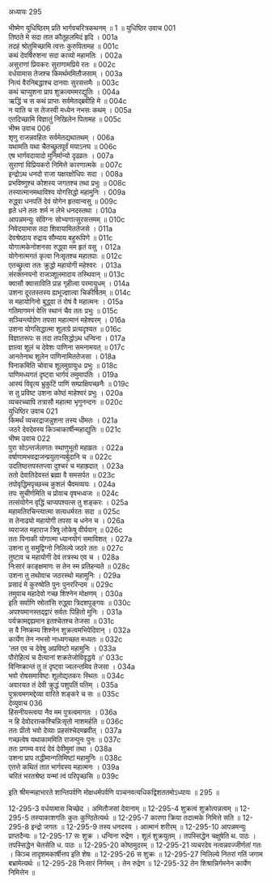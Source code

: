अध्यायः 295

भीष्मेण युधिष्ठिरम् प्रति भार्गवचरित्रकथनम् ॥ 1 ॥
युधिष्ठिर उवाच 	001  
तिष्ठते मे सदा तात कौतूहलमिदं हृदि ।	001a  
तदहं श्रोतुमिच्छामि त्वत्तः कुरुपितामह ॥	001c  
कथं देवर्षिरुशना सदा काव्यो महामतिः ।	002a  
असुराणां प्रियकरः सुराणामप्रिये रतः ॥	002c  
वर्धयामास तेजश्च किमर्थममितौजसाम् ।	003a  
नित्यं वैरनिबद्धाश्च दानवाः सुरसत्तमैः ॥	003c  
कथं चाप्युशना प्राप शुक्रत्वममरद्युतिः ।	004a  
ऋद्धिं च स कथं प्राप्तः सर्वमेतद्ब्रवीहि मे ॥	004c  
न याति च स तेजस्वी मध्येन नभसः कथम् ।	005a  
एतदिच्छामि विज्ञातुं निखिलेन पितामह ॥	005c  
भीष्म उवाच 	006  
शृणु राजन्नवहितः सर्वमेतद्यथातथम् ।	006a  
यथामति यथा चैतच्छ्रुतपूर्वं मयाऽनघ ॥	006c  
एष भार्गवदायादो मुनिर्मान्यो दृढव्रतः ।	007a  
सुराणां विप्रियकरो निमित्ते कारणात्मके ॥	007c  
इन्द्रोऽथ धनदो राजा यक्षरक्षोधिपः सदा ।	008a  
प्रभविष्णुश्च कोशस्य जगतश्च तथा प्रभुः ॥	008c  
तस्यात्मानमथाविश्य योगसिद्धो महामुनिः ।	009a  
रुद्ध्वा धनपतिं देवं योगेन हृतवान्वसु ॥	009c  
हृते धने ततः शर्म न लेभे धनदस्तथा ।	010a  
आपन्नमन्युः संविग्नः सोभ्यगात्सुरसत्तमम् ॥	010c  
निवेदयामास तदा शिवायामिततेजसे ।	011a  
देवश्रेष्ठाय रुद्राय सौम्याय बहुरूपिणे ॥	011c  
योगात्मकेनोशनसा रुद्ध्वा मम हृतं वसु ।	012a  
योगेनात्मगतं कृत्वा निःसृतश्च महातपाः ॥	012c  
एतच्छ्रुत्वा ततः क्रुद्धो महायोगी महेश्वरः ।	013a  
संरक्तनयनो राजञ्शूलमादाय तस्थिवान् ॥	013c  
क्वासौ क्वासाविति प्राह गृहीत्वा परमायुधम् ।	014a  
उशना दूरतस्तस्य ह्यभूज्ज्ञात्वा चिकीर्षितम् ॥	014c  
स महायोगिनो बुद्ध्वा तं रोषं वै महात्मनः ।	015a  
गतिमागमनं वेत्ति स्थानं चैव ततः प्रभुः ॥	015c  
सञ्चिन्त्योग्रेण तपसा महात्मानं महेश्वरम् ।	016a  
उशना योगसिद्धात्मा शूलाग्रे प्रत्यदृश्यत ॥	016c  
विज्ञातरूपः स तदा तपःसिद्धोऽथ धन्विना ।	017a  
ज्ञात्वा शूलं च देवेशः पाणिना समनामयत् ॥	017c  
आनतेनाथ शूलेन पाणिनामिततेजसा ।	018a  
पिनाकमिति चोवाच शूलमुग्रायुधः प्रभुः ॥	018c  
पाणिमध्यगतं दृष्ट्वा भार्गवं तमुमापतिः ।	019a  
आस्यं विवृत्य भ्रुकुटिं पाणिं सम्प्राक्षिपच्छनैः ॥	019c  
स तु प्रविष्ट उशना कोष्ठं माहेश्वरं प्रभुः ।	020a  
व्यचरच्चापि तत्रासौ महात्मा भृगुनन्दनः ॥	020c  
युधिष्ठिर उवाच 	021  
किमर्थं व्यचरद्राजन्नुशना तस्य धीमतः ।	021a  
जठरे देवदेवस्य किञ्चाकार्षीन्महाद्युतिः ॥	021c  
भीष्म उवाच 	022  
पुरा सोऽन्तर्जलगतः स्थाणुभूतो महाव्रतः ।	022a  
वर्षाणामभवद्राजन्प्रयुतान्यर्बुदानि च ॥	022c  
उदतिष्ठत्तपस्तप्त्वा दुश्चरं च महाह्रदात् ।	023a  
ततो देवातिदेवस्तं ब्रह्मा वै समसर्पत ॥	023c  
तपोवृद्धिमपृच्छच्च कुशलं चैवमव्ययः ।	024a  
तपः सुचीर्णमिति च प्रोवाच वृषभध्वजः ॥	024c  
तत्संयोगेन वृद्धिं चाप्यपश्यत्स तु शङ्करः ।	025a  
महामतिरचिन्त्यात्मा सत्यधर्मरतः सदा ॥	025c  
स तेनाढ्यो महायोगी तपसा च धनेन च ।	026a  
व्यराजत महाराज त्रिषु लोकेषु वीर्यवान् ॥	026c  
ततः पिनाकी योगात्मा ध्यानयोगं समाविशत् ।	027a  
उशना तु समुद्विग्नो निलिल्ये जठरे ततः ॥	027c  
तुष्टाव च महायोगी देवं तत्रस्थ एव च ।	028a  
निःसारं काङ्क्षमाणः स तेन स्म प्रतिहन्यते ॥	028c  
उशना तु तथोवाच जठरस्थो महामुनिः ।	029a  
प्रसादं मे कुरुष्वेति पुनः पुनररिन्दम ॥	029c  
तमुवाच महादेवो गच्छ शिश्नेन मोक्षणम् ।	030a  
इति सर्वाणि स्रोतांसि रुद्ध्वा त्रिदशपुङ्गवः ॥	030c  
अपश्यमानस्तद्द्वारं सर्वतः पिहितो मुनिः ।	031a  
पर्यक्रामद्दह्यमान इतश्चेतश्च तेजसा ॥	031c  
स वै निष्क्रम्य शिश्नेन शुक्रत्वमभिपेदिवान् ।	032a  
कार्येण तेन नभसो नाध्यगच्छत मध्यतः ॥	032c  
\'तत एव च देवेषु अप्रविष्टो महामुनिः ।	033a  
पौरोहित्यं च दैत्यानां शक्रतेजोविवृद्धये ॥\'	033c  
विनिष्क्रान्तं तु तं दृष्ट्वा ज्वलन्तमिव तेजसा ।	034a  
भवो रोषसमाविष्टः शूलोद्यतकरः स्थितः ॥	034c  
अवारयत तं देवी क्रुद्धं पशुपतिं पतिम् ।	035a  
पुत्रत्वमगमद्देव्या वारिते शङ्करे च सः ॥	035c  
देव्युवाच 	036  
हिंसनीयस्त्वया नैव मम पुत्रत्वमागतः ।	036a  
न हि देवोदरात्कश्चिन्निःसृतो नाशमर्हति ॥	036c  
ततः प्रीतो भवो देव्याः प्रहसंश्चेदमब्रवीत् ।	037a  
गच्छत्वेष यथाकाममिति राजन्पुनः पुनः ॥	037c  
ततः प्रणम्य वरदं देवं देवीमुमां तथा ।	038a  
उशना प्राप तद्धीमान्गतिमिष्टां महामुनिः ॥	038c  
एतत्ते कथितं तात भार्गवस्य महात्मनः ।	039a  
चरितं भरतश्रेष्ठ यन्मां त्वं परिपृच्छसि ॥ 	039c  

इति श्रीमन्महाभारते शान्तिपर्वणि मोक्षधर्मपर्वणि पञ्चनवत्यधिकद्विशततमोऽध्यायः ॥ 295 ॥

12-295-3 वर्धयामास चिच्छेद । अमितौजसां देवानाम् ॥ 12-295-4 शुक्रत्वं शुक्रोत्पन्नत्वम् ॥ 12-295-5 तस्याकाशगतिः कुतः कुण्ठितेत्यर्थः ॥ 12-295-7 कारणा क्रिया तदात्मके निमित्ते सति ॥ 12-295-8 इन्द्रो जगतः ॥ 12-295-9 तस्य धनदस्य । आत्मानं शरीरम् ॥ 12-295-10 आपन्नमन्युः प्राप्तदैन्यः ॥ 12-295-17 सः शुक्र । धन्विना रुद्रेण । शूलं शुक्रयुतम् । तपस्सिद्धेन चक्षुषेति थ. पाठः । तपस्सिद्धेन चेतसेति ध. पाठः ॥ 12-295-20 कोष्ठमुदरम् ॥ 12-295-21 व्यचरदेव नत्वन्नवज्जीर्णतां गतः । किञ्च तादृशमकार्षीत्तप इति शेषः ॥ 12-295-26 स शुक्रः ॥ 12-295-27 निलिल्ये नितरां गतिं जगाम बभ्रामेत्यर्थः ॥ 12-295-28 निःसारं निर्गमम् । तेन रुद्रेण ॥ 12-295-32 तेन शिश्रान्निर्गमनेन कार्येण निमित्तेन ॥

